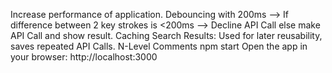 Increase performance of application.
Debouncing with 200ms -->
If difference between 2 key strokes is <200ms --> Decline API Call else make API Call and show result.
Caching Search Results: Used for later reusability, saves repeated API Calls.
N-Level Comments
npm start
Open the app in your browser: http://localhost:3000
